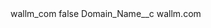 <?xml version="1.0" encoding="UTF-8"?>
<CustomMetadata xmlns="http://soap.sforce.com/2006/04/metadata" xmlns:xsi="http://www.w3.org/2001/XMLSchema-instance" xmlns:xsd="http://www.w3.org/2001/XMLSchema">
    <label>wallm_com</label>
    <protected>false</protected>
    <values>
        <field>Domain_Name__c</field>
        <value xsi:type="xsd:string">wallm.com</value>
    </values>
</CustomMetadata>
